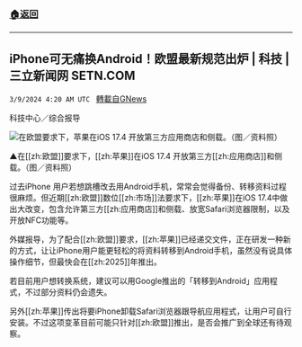 ###  [:house:返回](README.md)
---


## iPhone可无痛换Android！欧盟最新规范出炉 | 科技 | 三立新闻网  SETN.COM
`3/9/2024 4:20 AM UTC ` [轉載自GNews](https://gnews.org/articles/2379078)

科技中心／综合报导

![在欧盟要求下，苹果在iOS 17.4 开放第三方应用商店和侧载。（图／资料照）](https://attach.setn.com/newsimages/2024/02/29/4549678-PH.jpg "在欧盟要求下，苹果在iOS 17.4 开放第三方应用商店和侧载。（图／资料照）")

▲在[[zh:欧盟]]要求下，[[zh:苹果]]在iOS 17.4 开放第三方[[zh:应用商店]]和侧载。（图／资料照）

过去iPhone 用户若想跳槽改去用Android手机，常常会觉得备份、转移资料过程很麻烦。但近期[[zh:欧盟]]数位[[zh:市场]]法要求下，[[zh:苹果]]在iOS 17.4中做出大改变，包含允许第三方[[zh:应用商店]]和侧载、放宽Safari浏览器限制，以及开放NFC功能等。

外媒报导，为了配合[[zh:欧盟]]要求，[[zh:苹果]]已经递交文件，正在研发一种新的方式，让让iPhone用户能更轻松的将资料转移到Android手机，虽然没有说具体操作细节，但最快会在[[zh:2025]]年推出。

若目前用户想转换系统，建议可以用Google推出的「转移到Android」应用程式，不过部分资料仍会遗失。

另外[[zh:苹果]]传出将要iPhone卸载Safari浏览器跟导航应用程式，让用户可自行安装。不过这项变革目前可能只针对[[zh:欧盟]]推出，是否会推广到全球还有待观察。
